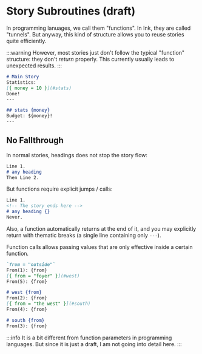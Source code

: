 # Story Subroutines (draft)

In programming lanuages, we call them "functions".
In Ink, they are called "tunnels".
But anyway, this kind of structure allows you to reuse stories quite efficiently.

:::warning
However, most stories just don't follow the typical "function" structure:
they don't *return* properly.
This currently usually leads to unexpected results.
:::

<md-example>

```markdown
# Main Story
Statistics:
[{ money = 10 }](#stats)
Done!
---

## stats {money}
Budget: ${money}!
---
```

</md-example>

## No Fallthrough

In normal stories, headings does not stop the story flow:

<md-example>

```markdown
Line 1.
# any heading
Then Line 2.
```

</md-example>

But functions require explicit jumps / calls:

<md-example>

```markdown
Line 1.
<!-- The story ends here -->
# any heading {}
Never.
```

</md-example>

Also, a function automatically returns at the end of it,
and you may explicitly return with thematic breaks (a single line containing only `---`).

Function calls allows passing values that are only effective inside a certain function.

<md-example>

```markdown
`from = "outside"`
From(1): {from}
[{ from = "foyer" }](#west)
From(5): {from}

# west {from}
From(2): {from}
[{ from = "the west" }](#south)
From(4): {from}

# south {from}
From(3): {from}
```

</md-example>

:::info
It is a bit different from function parameters in programming languages.
But since it is just a draft, I am not going into detail here.
:::
